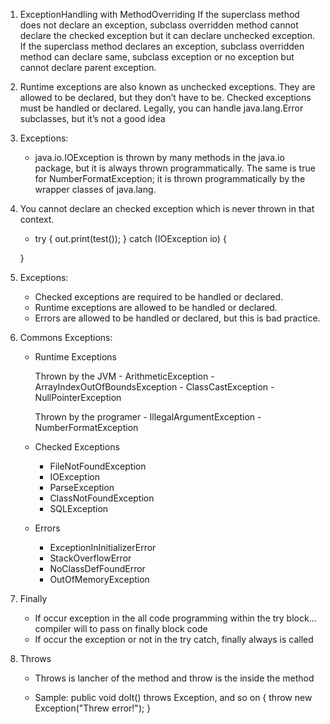 
1. ExceptionHandling with MethodOverriding 
	If the superclass method does not declare an exception,
	subclass overridden method cannot declare the checked exception but it can declare unchecked exception.
	If the superclass method declares an exception, subclass overridden method can declare same,
	subclass exception or no exception but cannot declare parent exception.

2. Runtime exceptions are also known as unchecked exceptions.
		They are allowed to be declared, but they don’t have to be. Checked exceptions must be handled or
	declared. Legally, you can handle java.lang.Error subclasses, but it’s not a good idea

3. Exceptions:

	- java.io.IOException is thrown by many methods in the java.io package, but it is always thrown programmatically. 
	The same is true for NumberFormatException; it is thrown programmatically by the wrapper classes of java.lang.



4. You cannot declare an checked exception which is never thrown in that context.
   - try {
        out.print(test());
    } catch (IOException io) {

    }

5. Exceptions:

	- Checked exceptions are required to be handled or declared.
	- Runtime exceptions are allowed to be handled or declared. 
	- Errors are allowed to be handled or declared, but this is bad practice.

6. Commons Exceptions:

	- Runtime Exceptions

		Thrown by the JVM
			- ArithmeticException
			- ArrayIndexOutOfBoundsException
			- ClassCastException
			- NullPointerException

		Thrown by the programer
			- IllegalArgumentException
			- NumberFormatException

	- Checked Exceptions
		- FileNotFoundException
		- IOException
		- ParseException
		- ClassNotFoundException
		- SQLException

	- Errors
		- ExceptionInInitializerError
		- StackOverflowError
		- NoClassDefFoundError
		- OutOfMemoryException

7. Finally
	- If occur exception in the all code programming within the try block... compiler will to pass on finally
	block code
	- If occur the exception or not in the try catch, finally always is called

8. Throws
	- Throws is lancher of the method and throw is the inside the method

	- Sample:
		public void doIt() throws Exception, and so on {
			throw new Exception("Threw error!");
		}

